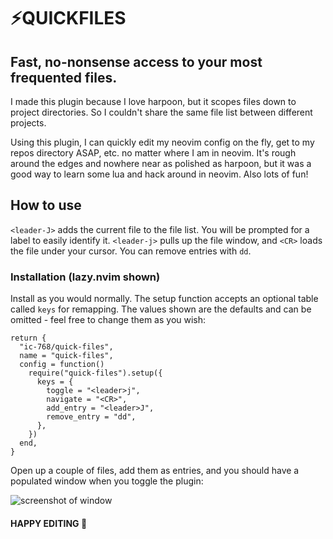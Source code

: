 # ⚡QUICKFILES

## Fast, no-nonsense access to your most frequented files.

I made this plugin because I love harpoon, but it scopes files down to project directories. So I couldn't share the same file list between different projects.

Using this plugin, I can quickly edit my neovim config on the fly, get to my repos directory ASAP, etc. no matter where I am in neovim. It's rough around the edges and nowhere near as polished as harpoon, but it was a good way to learn some lua and hack around in neovim. Also lots of fun!

## How to use

`<leader-J>` adds the current file to the file list. You will be prompted for a label to easily identify it.
`<leader-j>` pulls up the file window, and `<CR>` loads the file under your cursor.
You can remove entries with `dd`.

### Installation (lazy.nvim shown)

Install as you would normally. The setup function accepts an optional table called `keys` for remapping. The values shown are the defaults and can be omitted - feel free to change them as you wish:

```
return {
  "ic-768/quick-files",
  name = "quick-files",
  config = function()
  	require("quick-files").setup({
  	  keys = {
  	  	toggle = "<leader>j",
  	  	navigate = "<CR>",
  	  	add_entry = "<leader>J",
  	  	remove_entry = "dd",
  	  },
  	})
  end,
}

```

Open up a couple of files, add them as entries, and you should have a populated window when you toggle the plugin:

![screenshot of window](https://i.imgur.com/o99h6Vm.png)

#### HAPPY EDITING 🎉
